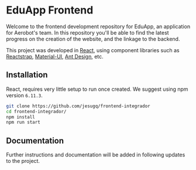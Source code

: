 <!-- Content -->
# EduApp Frontend
Welcome to the frontend development repository for EduApp, an application for Aerobot's team. In this repository you'll be able to find the latest progress on the creation of the website, and the linkage to the backend.

This project was developed in [React], using component libraries such as [Reactstrap], [Material-UI], [Ant Design], etc.

## Installation
React, requires very little setup to run once created. We suggest using npm version `6.11.3`.

```bash
git clone https://github.com/jesugq/frontend-integrador
cd frontend-integrador/
npm install
npm run start
```

## Documentation
Further instructions and documentation will be added in following updates to the project.

<!-- Links -->
[nvm]: https://github.com/nvm-sh/nvm
[React]: https://reactjs.org
[Reactstrap]: https://reactstrap.github.io
[Material-UI]: https://material-ui.com
[Ant Design]: https://ant.design